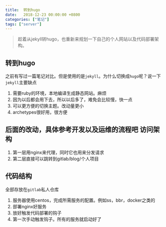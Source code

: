 ```yaml
---
title:  转到hugo
date:   2018-12-23 00:00:00 +0800
categories: ["笔记"]
tags: ["server"]
---
```


> 趁着从jekyll转hugo，也重新来规划一下自己的个人网站以及代码部署架构。

转到hugo
---
之前有写过一篇笔记对比。但是使用的是`jekyll`。为什么切换成`hugo`呢？说一下`jekyll`主要缺点  

1. 需要ruby的环境，本地编译生成静态网站。麻烦  
2. 因为以后都会用下去，所以以后多了，难免会比较慢，快一点  
3. 可以更方便的切换主题。改动量更小  
4. archetypes很好用，很方便  

后面的改动，具体参考开发以及运维的流程吧
访问架构
---
1. 第一层用nginx来代理，同时它也用来分发请求
2. 第二层直接可以跳转到gitlab/blog/个人项目

代码结构
---
全部存放在`gitlab`私人仓库  

1. 服务器使用centos，完成所需服务的配置。例如ss，bbr，docker之类的
2. 部署nginx好服务
3. 放好触发代码部署的钩子
4. 第一次手动触发钩子。所有的服务就启动好了
